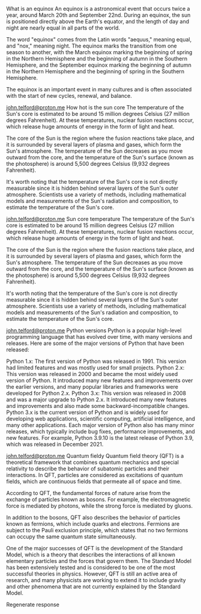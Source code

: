 What is an equinox 
An equinox is a astronomical event that occurs twice a year, around March 20th and September 22nd. During an equinox, the sun is positioned directly above the Earth's equator, and the length of day and night are nearly equal in all parts of the world.

The word "equinox" comes from the Latin words "aequus," meaning equal, and "nox," meaning night. The equinox marks the transition from one season to another, with the March equinox marking the beginning of spring in the Northern Hemisphere and the beginning of autumn in the Southern Hemisphere, and the September equinox marking the beginning of autumn in the Northern Hemisphere and the beginning of spring in the Southern Hemisphere.

The equinox is an important event in many cultures and is often associated with the start of new cycles, renewal, and balance.



john.telford@proton.me
How hot is the sun core
The temperature of the Sun's core is estimated to be around 15 million degrees Celsius (27 million degrees Fahrenheit). At these temperatures, nuclear fusion reactions occur, which release huge amounts of energy in the form of light and heat.

The core of the Sun is the region where the fusion reactions take place, and it is surrounded by several layers of plasma and gases, which form the Sun's atmosphere. The temperature of the Sun decreases as you move outward from the core, and the temperature of the Sun's surface (known as the photosphere) is around 5,500 degrees Celsius (9,932 degrees Fahrenheit).

It's worth noting that the temperature of the Sun's core is not directly measurable since it is hidden behind several layers of the Sun's outer atmosphere. Scientists use a variety of methods, including mathematical models and measurements of the Sun's radiation and composition, to estimate the temperature of the Sun's core.



john.telford@proton.me
Sun core temperature 
The temperature of the Sun's core is estimated to be around 15 million degrees Celsius (27 million degrees Fahrenheit). At these temperatures, nuclear fusion reactions occur, which release huge amounts of energy in the form of light and heat.

The core of the Sun is the region where the fusion reactions take place, and it is surrounded by several layers of plasma and gases, which form the Sun's atmosphere. The temperature of the Sun decreases as you move outward from the core, and the temperature of the Sun's surface (known as the photosphere) is around 5,500 degrees Celsius (9,932 degrees Fahrenheit).

It's worth noting that the temperature of the Sun's core is not directly measurable since it is hidden behind several layers of the Sun's outer atmosphere. Scientists use a variety of methods, including mathematical models and measurements of the Sun's radiation and composition, to estimate the temperature of the Sun's core.



john.telford@proton.me
Python versions
Python is a popular high-level programming language that has evolved over time, with many versions and releases. Here are some of the major versions of Python that have been released:

Python 1.x: The first version of Python was released in 1991. This version had limited features and was mostly used for small projects.
Python 2.x: This version was released in 2000 and became the most widely used version of Python. It introduced many new features and improvements over the earlier versions, and many popular libraries and frameworks were developed for Python 2.x.
Python 3.x: This version was released in 2008 and was a major upgrade to Python 2.x. It introduced many new features and improvements and also made some backward-incompatible changes. Python 3.x is the current version of Python and is widely used for developing web applications, scientific computing, artificial intelligence, and many other applications.
Each major version of Python also has many minor releases, which typically include bug fixes, performance improvements, and new features. For example, Python 3.9.10 is the latest release of Python 3.9, which was released in December 2021.



john.telford@proton.me
Quantum fieldy
Quantum field theory (QFT) is a theoretical framework that combines quantum mechanics and special relativity to describe the behavior of subatomic particles and their interactions. In QFT, particles are considered as excitations of quantum fields, which are continuous fields that permeate all of space and time.

According to QFT, the fundamental forces of nature arise from the exchange of particles known as bosons. For example, the electromagnetic force is mediated by photons, while the strong force is mediated by gluons.

In addition to the bosons, QFT also describes the behavior of particles known as fermions, which include quarks and electrons. Fermions are subject to the Pauli exclusion principle, which states that no two fermions can occupy the same quantum state simultaneously.

One of the major successes of QFT is the development of the Standard Model, which is a theory that describes the interactions of all known elementary particles and the forces that govern them. The Standard Model has been extensively tested and is considered to be one of the most successful theories in physics. However, QFT is still an active area of research, and many physicists are working to extend it to include gravity and other phenomena that are not currently explained by the Standard Model.




Regenerate response
